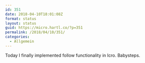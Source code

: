 ```yaml
---
id: 351
date: 2018-04-10T18:01:08Z
format: status
layout: status
guid: https://micro.hartl.co/?p=351
permalink: /2018/04/10/351/
categories:
  - Allgemein
---
```

Today I finally implemented follow functionality in Icro. Babysteps.